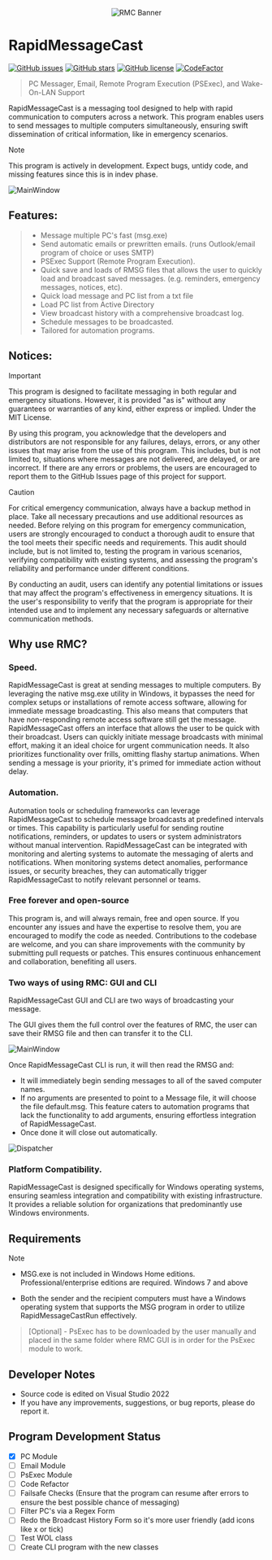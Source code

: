 <p align="center">
    <img src="static/images/RMCBanner.png" alt="RMC Banner" />
</p>

# RapidMessageCast

[![GitHub issues](https://img.shields.io/github/issues/lloyd99901/RapidMessageCast)](https://github.com/lloyd99901/RapidMessageCast/issues)
[![GitHub stars](https://img.shields.io/github/stars/lloyd99901/RapidMessageCast)](https://github.com/lloyd99901/RapidMessageCast/stargazers)
[![GitHub license](https://img.shields.io/github/license/lloyd99901/RapidMessageCast)](https://github.com/lloyd99901/RapidMessageCast/blob/master/LICENSE)
[![CodeFactor](https://www.codefactor.io/repository/github/lloyd99901/rapidmessagecast/badge)](https://www.codefactor.io/repository/github/lloyd99901/rapidmessagecast)

 > PC Messager, Email, Remote Program Execution (PSExec), and Wake-On-LAN Support

RapidMessageCast is a messaging tool designed to help with rapid communication to computers across a network. This program enables users to send messages to multiple computers simultaneously, ensuring swift dissemination of critical information, like in emergency scenarios.

> [!NOTE]
> 
> This program is actively in development. Expect bugs, untidy code, and missing features since this is in indev phase.

![MainWindow](https://raw.githubusercontent.com/lloyd99901/RapidMessageCast/master/static/images/RMCManager.png)

## Features:
> - Message multiple PC's fast (msg.exe)
> - Send automatic emails or prewritten emails. (runs Outlook/email program of choice or uses SMTP)
> - PSExec Support (Remote Program Execution).
> - Quick save and loads of RMSG files that allows the user to quickly load and broadcast saved messages. (e.g. reminders, emergency messages, notices, etc).
> - Quick load message and PC list from a txt file
> - Load PC list from Active Directory
> - View broadcast history with a comprehensive broadcast log.
> - Schedule messages to be broadcasted.
> - Tailored for automation programs.

## Notices:

> [!IMPORTANT]
>
> This program is designed to facilitate messaging in both regular and emergency situations. However, it is provided "as is" without any guarantees or warranties of any kind, either express or implied. Under the MIT License.
>
> By using this program, you acknowledge that the developers and distributors are not responsible for any failures, delays, errors, or any other issues that may arise from the use of this program. This includes, but is not limited to, situations where messages are not delivered, are delayed, or are incorrect. If there are any errors or problems, the users are encouraged to report them to the GitHub Issues page of this project for support.


> [!CAUTION]
> For critical emergency communication, always have a backup method in place. Take all necessary precautions and use additional resources as needed. Before relying on this program for emergency communication, users are strongly encouraged to conduct a thorough audit to ensure that the tool meets their specific needs and requirements. This audit should include, but is not limited to, testing the program in various scenarios, verifying compatibility with existing systems, and assessing the program's reliability and performance under different conditions.
>
> By conducting an audit, users can identify any potential limitations or issues that may affect the program's effectiveness in emergency situations. It is the user's responsibility to verify that the program is appropriate for their intended use and to implement any necessary safeguards or alternative communication methods.


## Why use RMC?

### Speed.
RapidMessageCast is great at sending messages to multiple computers. By leveraging the native msg.exe utility in Windows, it bypasses the need for complex setups or installations of remote access software, allowing for immediate message broadcasting. This also means that computers that have non-responding remote access software still get the message.
RapidMessageCast offers an interface that allows the user to be quick with their broadcast. Users can quickly initiate message broadcasts with minimal effort, making it an ideal choice for urgent communication needs.
It also prioritizes functionality over frills, omitting flashy startup animations. When sending a message is your priority, it's primed for immediate action without delay.

### Automation.
Automation tools or scheduling frameworks can leverage RapidMessageCast to schedule message broadcasts at predefined intervals or times. This capability is particularly useful for sending routine notifications, reminders, or updates to users or system administrators without manual intervention.
RapidMessageCast can be integrated with monitoring and alerting systems to automate the messaging of alerts and notifications. When monitoring systems detect anomalies, performance issues, or security breaches, they can automatically trigger RapidMessageCast to notify relevant personnel or teams.

### Free forever and open-source
This program is, and will always remain, free and open source. If you encounter any issues and have the expertise to resolve them, you are encouraged to modify the code as needed. Contributions to the codebase are welcome, and you can share improvements with the community by submitting pull requests or patches. This ensures continuous enhancement and collaboration, benefiting all users.

### Two ways of using RMC: GUI and CLI
RapidMessageCast GUI and CLI are two ways of broadcasting your message.

The GUI gives them the full control over the features of RMC, the user can save their RMSG file and then can transfer it to the CLI.

![MainWindow](https://raw.githubusercontent.com/lloyd99901/RapidMessageCast/master/static/images/RMCManager.png)

Once RapidMessageCast CLI is run, it will then read the RMSG and:
- It will immediately begin sending messages to all of the saved computer names. 
- If no arguments are presented to point to a Message file, it will choose the file default.msg. This feature caters to automation programs that lack the functionality to add arguments, ensuring effortless integration of RapidMessageCast.
- Once done it will close out automatically.
  
![Dispatcher](https://raw.githubusercontent.com/lloyd99901/RapidMessageCast/master/static/images/ExampleRMCDispatcher.png)

### Platform Compatibility.
RapidMessageCast is designed specifically for Windows operating systems, ensuring seamless integration and compatibility with existing infrastructure. It provides a reliable solution for organizations that predominantly use Windows environments.

## Requirements
> [!NOTE]
>
>  - MSG.exe is not included in Windows Home editions. Professional/enterprise editions are required. Windows 7 and above
>
>  - Both the sender and the recipient computers must have a Windows operating system that supports the MSG program in order to utilize RapidMessageCastRun effectively.

> [Optional] - PsExec has to be downloaded by the user manually and placed in the same folder where RMC GUI is in order for the PsExec module to work.

## Developer Notes

- Source code is edited on Visual Studio 2022
- If you have any improvements, suggestions, or bug reports, please do report it.

## Program Development Status
- [x] PC Module
- [ ] Email Module
- [ ] PsExec Module
- [ ] Code Refactor
- [ ] Failsafe Checks (Ensure that the program can resume after errors to ensure the best possible chance of messaging)
- [ ] Filter PC's via a Regex Form
- [ ] Redo the Broadcast History Form so it's more user friendly (add icons like x or tick)
- [ ] Test WOL class
- [ ] Create CLI program with the new classes
